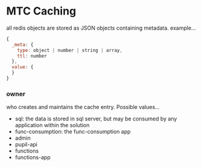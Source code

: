 # MTC Caching

all redis objects are stored as JSON objects containing metadata.
example...

``` javascript
{
  _meta: {
    type: object | number | string | array,
    ttl: number
  },
  value: {
  }
}
```

### owner

who creates and maintains the cache entry. Possible values...
- sql: the data is stored in sql server, but may be consumed by any application within the solution
- func-consumption: the func-consumption app
- admin
- pupil-api
- functions
- functions-app
